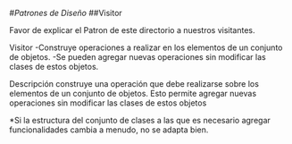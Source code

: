 #*Patrones de Diseño* 
##Visitor

Favor de explicar el Patron de este directorio a nuestros visitantes.

Visitor
-Construye operaciones a realizar en los elementos de un conjunto de objetos.
-Se pueden agregar nuevas operaciones sin modificar las clases de estos objetos.

Descripción
construye una operación que debe realizarse sobre los elementos de un conjunto de objetos. Esto permite agregar nuevas operaciones sin modificar las clases de estos objetos

*Si la estructura del conjunto de clases a las que es necesario agregar funcionalidades cambia a menudo, no se adapta bien.
